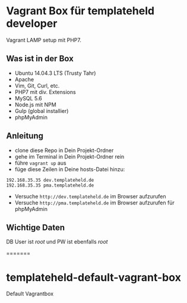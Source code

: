 # Vagrant Box für templateheld developer 

Vagrant LAMP setup mit PHP7.

## Was ist in der Box

- Ubuntu 14.04.3 LTS (Trusty Tahr)
- Apache
- Vim, Git, Curl, etc.
- PHP7 mit div. Extensions
- MySQL 5.6
- Node.js mit NPM
- Gulp (global installier)
- phpMyAdmin

## Anleitung

- clone diese Repo in Dein Projekt-Ordner
- gehe im Terminal in Dein Projekt-Ordner rein 
- führe ``vagrant up`` aus
- füge diese Zeilen in Deine hosts-Datei hinzu:
````
192.168.35.35 dev.templateheld.de
192.168.35.35 pma.templateheld.de
````
- Versuche ``http://dev.templateheld.de`` im Browser aufzurufen
- Versuche ``http://pma.templateheld.de`` im Browser aufzurufen für phpMyAdmin


## Wichtige Daten
DB User ist *root* und PW ist ebenfalls *root*

=======
# templateheld-default-vagrant-box
Default Vagrantbox 